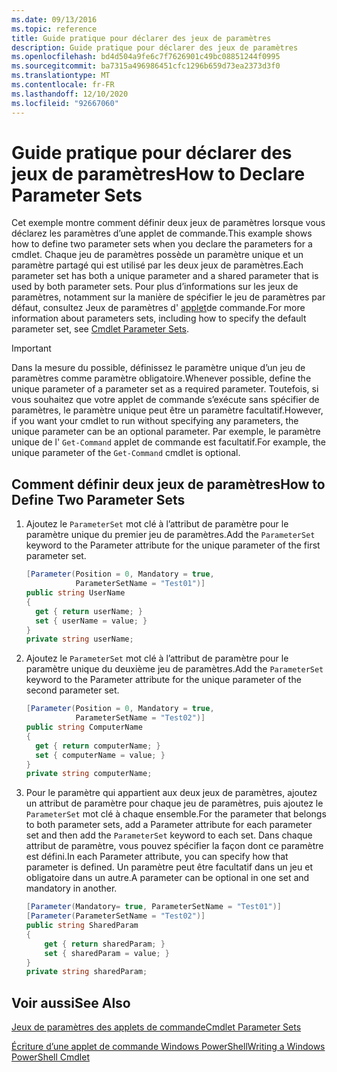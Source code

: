 ```yaml
---
ms.date: 09/13/2016
ms.topic: reference
title: Guide pratique pour déclarer des jeux de paramètres
description: Guide pratique pour déclarer des jeux de paramètres
ms.openlocfilehash: bd4d504a9fe6c7f7626901c49bc08851244f0995
ms.sourcegitcommit: ba7315a496986451cfc1296b659d73ea2373d3f0
ms.translationtype: MT
ms.contentlocale: fr-FR
ms.lasthandoff: 12/10/2020
ms.locfileid: "92667060"
---
```

# <a name="how-to-declare-parameter-sets"></a><span data-ttu-id="918f7-103">Guide pratique pour déclarer des jeux de paramètres</span><span class="sxs-lookup"><span data-stu-id="918f7-103">How to Declare Parameter Sets</span></span>

<span data-ttu-id="918f7-104">Cet exemple montre comment définir deux jeux de paramètres lorsque vous déclarez les paramètres d’une applet de commande.</span><span class="sxs-lookup"><span data-stu-id="918f7-104">This example shows how to define two parameter sets when you declare the parameters for a cmdlet.</span></span> <span data-ttu-id="918f7-105">Chaque jeu de paramètres possède un paramètre unique et un paramètre partagé qui est utilisé par les deux jeux de paramètres.</span><span class="sxs-lookup"><span data-stu-id="918f7-105">Each parameter set has both a unique parameter and a shared parameter that is used by both parameter sets.</span></span> <span data-ttu-id="918f7-106">Pour plus d’informations sur les jeux de paramètres, notamment sur la manière de spécifier le jeu de paramètres par défaut, consultez Jeux de paramètres d' [applet](./cmdlet-parameter-sets.md)de commande.</span><span class="sxs-lookup"><span data-stu-id="918f7-106">For more information about parameters sets, including how to specify the default parameter set, see [Cmdlet Parameter Sets](./cmdlet-parameter-sets.md).</span></span>

> [!IMPORTANT]
> <span data-ttu-id="918f7-107">Dans la mesure du possible, définissez le paramètre unique d’un jeu de paramètres comme paramètre obligatoire.</span><span class="sxs-lookup"><span data-stu-id="918f7-107">Whenever possible, define the unique parameter of a parameter set as a required parameter.</span></span> <span data-ttu-id="918f7-108">Toutefois, si vous souhaitez que votre applet de commande s’exécute sans spécifier de paramètres, le paramètre unique peut être un paramètre facultatif.</span><span class="sxs-lookup"><span data-stu-id="918f7-108">However, if you want your cmdlet to run without specifying any parameters, the unique parameter can be an optional parameter.</span></span> <span data-ttu-id="918f7-109">Par exemple, le paramètre unique de l' `Get-Command` applet de commande est facultatif.</span><span class="sxs-lookup"><span data-stu-id="918f7-109">For example, the unique parameter of the `Get-Command` cmdlet is optional.</span></span>

## <a name="how-to-define-two-parameter-sets"></a><span data-ttu-id="918f7-110">Comment définir deux jeux de paramètres</span><span class="sxs-lookup"><span data-stu-id="918f7-110">How to Define Two Parameter Sets</span></span>

1. <span data-ttu-id="918f7-111">Ajoutez le `ParameterSet` mot clé à l’attribut de paramètre pour le paramètre unique du premier jeu de paramètres.</span><span class="sxs-lookup"><span data-stu-id="918f7-111">Add the `ParameterSet` keyword to the Parameter attribute for the unique parameter of the first parameter set.</span></span>

   ```csharp
   [Parameter(Position = 0, Mandatory = true,
              ParameterSetName = "Test01")]
   public string UserName
   {
     get { return userName; }
     set { userName = value; }
   }
   private string userName;
   ```

2. <span data-ttu-id="918f7-112">Ajoutez le `ParameterSet` mot clé à l’attribut de paramètre pour le paramètre unique du deuxième jeu de paramètres.</span><span class="sxs-lookup"><span data-stu-id="918f7-112">Add the `ParameterSet` keyword to the Parameter attribute for the unique parameter of the second parameter set.</span></span>

   ```csharp
   [Parameter(Position = 0, Mandatory = true,
              ParameterSetName = "Test02")]
   public string ComputerName
   {
     get { return computerName; }
     set { computerName = value; }
   }
   private string computerName;
   ```

3. <span data-ttu-id="918f7-113">Pour le paramètre qui appartient aux deux jeux de paramètres, ajoutez un attribut de paramètre pour chaque jeu de paramètres, puis ajoutez le `ParameterSet` mot clé à chaque ensemble.</span><span class="sxs-lookup"><span data-stu-id="918f7-113">For the parameter that belongs to both parameter sets, add a Parameter attribute for each parameter set and then add the `ParameterSet` keyword to each set.</span></span> <span data-ttu-id="918f7-114">Dans chaque attribut de paramètre, vous pouvez spécifier la façon dont ce paramètre est défini.</span><span class="sxs-lookup"><span data-stu-id="918f7-114">In each Parameter attribute, you can specify how that parameter is defined.</span></span> <span data-ttu-id="918f7-115">Un paramètre peut être facultatif dans un jeu et obligatoire dans un autre.</span><span class="sxs-lookup"><span data-stu-id="918f7-115">A parameter can be optional in one set and mandatory in another.</span></span>

   ```csharp
   [Parameter(Mandatory= true, ParameterSetName = "Test01")]
   [Parameter(ParameterSetName = "Test02")]
   public string SharedParam
   {
       get { return sharedParam; }
       set { sharedParam = value; }
   }
   private string sharedParam;
   ```

## <a name="see-also"></a><span data-ttu-id="918f7-116">Voir aussi</span><span class="sxs-lookup"><span data-stu-id="918f7-116">See Also</span></span>

[<span data-ttu-id="918f7-117">Jeux de paramètres des applets de commande</span><span class="sxs-lookup"><span data-stu-id="918f7-117">Cmdlet Parameter Sets</span></span>](./cmdlet-parameter-sets.md)

[<span data-ttu-id="918f7-118">Écriture d’une applet de commande Windows PowerShell</span><span class="sxs-lookup"><span data-stu-id="918f7-118">Writing a Windows PowerShell Cmdlet</span></span>](./writing-a-windows-powershell-cmdlet.md)
